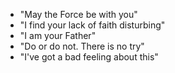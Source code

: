 - "May the Force be with you"
- "I find your lack of faith disturbing"
- "I am your Father"
- "Do or do not. There is no try"
- "I've got a bad feeling about this"
